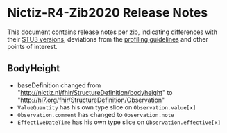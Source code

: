 # Nictiz-R4-Zib2020 Release Notes

This document contains release notes per zib, indicating differences with their [STU3 versions](https://simplifier.net/packages/nictiz.fhir.nl.stu3.zib2017/), deviations from the [profiling guidelines](https://informatiestandaarden.nictiz.nl/wiki/FHIR:V1.0_FHIR_Profiling_Guidelines_R4) and other points of interest.

## BodyHeight
* baseDefinition changed from "http://nictiz.nl/fhir/StructureDefinition/bodyheight" to "http://hl7.org/fhir/StructureDefinition/Observation"
* `ValueQuantity` has his own type slice on `Observation.value[x]`
* `Observation.comment` has changed to `Observation.note`
* `EffectiveDateTime` has his own type slice on `Observation.effective[x]`

